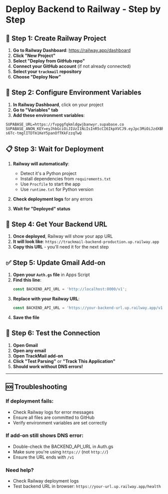 # Deploy Backend to Railway - Step by Step

## 🚀 **Step 1: Create Railway Project**

1. **Go to Railway Dashboard**: https://railway.app/dashboard
2. **Click "New Project"**
3. **Select "Deploy from GitHub repo"**
4. **Connect your GitHub account** (if not already connected)
5. **Select your `trackmail` repository**
6. **Choose "Deploy Now"**

## 🔧 **Step 2: Configure Environment Variables**

1. **In Railway Dashboard**, click on your project
2. **Go to "Variables" tab**
3. **Add these environment variables**:

```
SUPABASE_URL=https://fvpggfqkmldgwjbanwyr.supabase.co
SUPABASE_ANON_KEY=eyJhbGciOiJIUzI1NiIsInR5cCI6IkpXVCJ9.eyJpc3MiOiJzdXBhYmFzZSIsInJlZiI6ImZ2cGdnZnFrbWxkZ3dqYmFud3lyIiwicm9sZSI6ImFub24iLCJpYXQiOjE3NjAyNzY5MjIsImV4cCI6MjA3NTg1MjkyMn0.bqVIUz4t-s6Tc-tmglITDTm1KeY5panOfTKkFzzqTwQ
```

## 📋 **Step 3: Wait for Deployment**

1. **Railway will automatically**:
   - Detect it's a Python project
   - Install dependencies from `requirements.txt`
   - Use `Procfile` to start the app
   - Use `runtime.txt` for Python version

2. **Check deployment logs** for any errors
3. **Wait for "Deployed" status**

## 🎯 **Step 4: Get Your Backend URL**

1. **Once deployed**, Railway will show your app URL
2. **It will look like**: `https://trackmail-backend-production.up.railway.app`
3. **Copy this URL** - you'll need it for the next step

## ✅ **Step 5: Update Gmail Add-on**

1. **Open your `Auth.gs` file** in Apps Script
2. **Find this line**:
   ```javascript
   const BACKEND_API_URL = 'http://localhost:8000/v1';
   ```
3. **Replace with your Railway URL**:
   ```javascript
   const BACKEND_API_URL = 'https://your-backend-url.up.railway.app/v1';
   ```
4. **Save the file**

## 🧪 **Step 6: Test the Connection**

1. **Open Gmail**
2. **Open any email**
3. **Open TrackMail add-on**
4. **Click "Test Parsing"** or **"Track This Application"**
5. **Should work without DNS errors!**

---

## 🆘 **Troubleshooting**

### **If deployment fails:**
- Check Railway logs for error messages
- Ensure all files are committed to GitHub
- Verify environment variables are set correctly

### **If add-on still shows DNS error:**
- Double-check the BACKEND_API_URL in Auth.gs
- Make sure you're using `https://` (not `http://`)
- Ensure the URL ends with `/v1`

### **Need help?**
- Check Railway deployment logs
- Test backend URL in browser: `https://your-url.up.railway.app/health`
